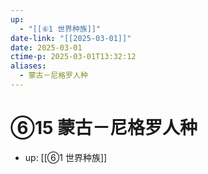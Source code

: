 ```yaml
---
up:
  - "[[⑥1 世界种族]]"
date-link: "[[2025-03-01]]"
date: 2025-03-01
ctime-p: 2025-03-01T13:32:12
aliases:
  - 蒙古－尼格罗人种
---
```


# ⑥15 蒙古－尼格罗人种

- up: [[⑥1 世界种族]]
